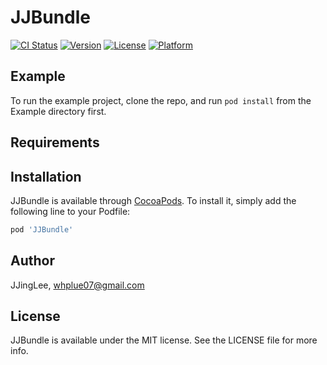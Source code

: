 # JJBundle

[![CI Status](https://img.shields.io/travis/JJingLee/JJBundle.svg?style=flat)](https://travis-ci.org/JJingLee/JJBundle)
[![Version](https://img.shields.io/cocoapods/v/JJBundle.svg?style=flat)](https://cocoapods.org/pods/JJBundle)
[![License](https://img.shields.io/cocoapods/l/JJBundle.svg?style=flat)](https://cocoapods.org/pods/JJBundle)
[![Platform](https://img.shields.io/cocoapods/p/JJBundle.svg?style=flat)](https://cocoapods.org/pods/JJBundle)

## Example

To run the example project, clone the repo, and run `pod install` from the Example directory first.

## Requirements

## Installation

JJBundle is available through [CocoaPods](https://cocoapods.org). To install
it, simply add the following line to your Podfile:

```ruby
pod 'JJBundle'
```

## Author

JJingLee, whplue07@gmail.com

## License

JJBundle is available under the MIT license. See the LICENSE file for more info.
